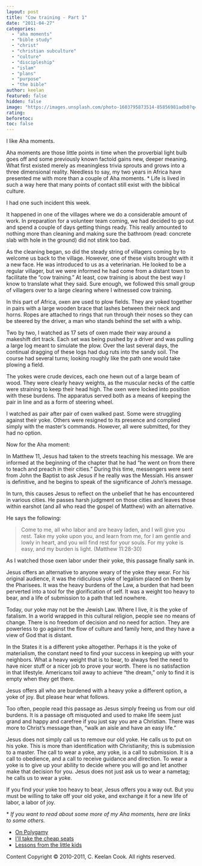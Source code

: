 ```yaml
---
layout: post
title: "Cow training - Part 1"
date: "2011-04-27"
categories: 
  - "aha moments"
  - "bible study"
  - "christ"
  - "christian subculture"
  - "culture"
  - "discipleship"
  - "islam"
  - "plans"
  - "purpose"
  - "the bible"
author: keelan
featured: false
hidden: false
image: "https://images.unsplash.com/photo-1603795873514-85856981adb0?q=80&w=2032&auto=format&fit=crop&ixlib=rb-4.0.3&ixid=M3wxMjA3fDB8MHxwaG90by1wYWdlfHx8fGVufDB8fHx8fA%3D%3D"
rating:
beforetoc:
toc: false
---
```


I like Aha moments.

Aha moments are those little points in time when the proverbial light bulb goes off and some previously known factoid gains new, deeper meaning. What first existed merely as meaningless trivia sprouts and grows into a three dimensional reality. Needless to say, my two years in Africa have presented me with more than a couple of Aha moments. \* Life is lived in such a way here that many points of contact still exist with the biblical culture.

I had one such incident this week.

It happened in one of the villages where we do a considerable amount of work. In preparation for a volunteer team coming, we had decided to go out and spend a couple of days getting things ready. This really amounted to nothing more than cleaning and making sure the bathroom (read: concrete slab with hole in the ground) did not stink too bad.

As the cleaning began, so did the steady string of villagers coming by to welcome us back to the village. However, one of these visits brought with it a new face. He was introduced to us as a veterinarian. He looked to be a regular villager, but we were informed he had come from a distant town to facilitate the “cow training.” At least, cow training is about the best way I know to translate what they said. Sure enough, we followed this small group of villagers over to a large clearing where I witnessed cow training.

In this part of Africa, oxen are used to plow fields. They are yoked together in pairs with a large wooden brace that lashes between their neck and horns. Ropes are attached to rings that run through their noses so they can be steered by the driver, a man who stands behind the set with a whip.

Two by two, I watched as 17 sets of oxen made their way around a makeshift dirt track. Each set was being pushed by a driver and was pulling a large log meant to simulate the plow. Over the last several days, the continual dragging of these logs had dug ruts into the sandy soil. The course had several turns; looking roughly like the path one would take plowing a field.

The yokes were crude devices, each one hewn out of a large beam of wood. They were clearly heavy weights, as the muscular necks of the cattle were straining to keep their head high. The oxen were locked into position with these burdens. The apparatus served both as a means of keeping the pair in line and as a form of steering wheel.

I watched as pair after pair of oxen walked past. Some were struggling against their yoke. Others were resigned to its presence and complied simply with the master’s commands. However, all were submitted, for they had no option.

Now for the Aha moment:

In Matthew 11, Jesus had taken to the streets teaching his message. We are informed at the beginning of the chapter that he had “he went on from there to teach and preach in their cities.” During this time, messengers were sent from John the Baptist to ask Jesus if he really was the Messiah. His answer is definitive, and he begins to speak of the significance of John’s message.

In turn, this causes Jesus to reflect on the unbelief that he has encountered in various cities. He passes harsh judgment on those cities and leaves those within earshot (and all who read the gospel of Matthew) with an alternative.

He says the following:

> Come to me, all who labor and are heavy laden, and I will give you rest. Take my yoke upon you, and learn from me, for I am gentle and lowly in heart, and you will find rest for your souls. For my yoke is easy, and my burden is light. (Matthew 11:28-30)

As I watched those oxen labor under their yoke, this passage finally sank in.

Jesus offers an alternative to anyone weary of the yoke they wear. For his original audience, it was the ridiculous yoke of legalism placed on them by the Pharisees. It was the heavy burdens of the Law, a burden that had been perverted into a tool for the glorification of self. It was a weight too heavy to bear, and a life of submission to a path that led nowhere.

Today, our yoke may not be the Jewish Law. Where I live, it is the yoke of fatalism. In a world wrapped in this cultural religion, people see no means of change. There is no freedom of decision and no need for action. They are powerless to go against the flow of culture and family here, and they have a view of God that is distant.

In the States it is a different yoke altogether. Perhaps it is the yoke of materialism, the constant need to find your success in keeping up with your neighbors. What a heavy weight that is to bear, to always feel the need to have nicer stuff or a nicer job to prove your worth. There is no satisfaction in that lifestyle. Americans toil away to achieve “the dream,” only to find it is empty when they get there.

Jesus offers all who are burdened with a heavy yoke a different option, a yoke of joy. But please hear what follows.

Too often, people read this passage as Jesus simply freeing us from our old burdens. It is a passage oft misquoted and used to make life seem just grand and happy and carefree if you just say you are a Christian. There was more to Christ’s message than, “walk an aisle and have an easy life.”

Jesus does not simply call us to remove our old yoke. He calls us to put on his yoke. This is more than identification with Christianity; this is submission to a master. The call to wear a yoke, any yoke, is a call to submission. It is a call to obedience, and a call to receive guidance and direction. To wear a yoke is to give up your ability to decide where you will go and let another make that decision for you. Jesus does not just ask us to wear a nametag; he calls us to wear a yoke.

If you find your yoke too heavy to bear, Jesus offers you a way out. But you must be willing to take off your old yoke, and exchange it for a new life of labor, a labor of joy.

\* _If you want to read about some more of my Aha moments, here are links to some others._

- [On Polygamy](http://blog.keelancook.com/2010/04/on-polygamy/ "On Polygamy")
- [I'll take the cheap seats](http://blog.keelancook.com/2010/05/ill-take-the-cheap-seats/ "I’ll take the cheap seats")
- [Lessons from the little kids](http://blog.keelancook.com/2010/07/lessons-from-the-little-kids/ "Lessons from the little kids")

Content Copyright © 2010-2011, C. Keelan Cook. All rights reserved.
